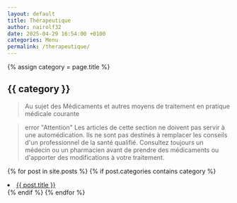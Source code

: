 ```yaml
---
layout: default
title: Thérapeutique
author: nairolf32
date: 2025-04-29 16:54:00 +0100
categories: Menu
permalink: /therapeutique/
---
```


{% assign category = page.title %}

<h2>{{ category }}</h2>

> Au sujet des Médicaments et autres moyens de traitement en pratique médicale courante

> error "Attention"
> Les articles de cette section ne doivent pas servir à une automédication. Ils ne sont pas destinés à remplacer les conseils d'un professionnel de la santé qualifié. Consultez toujours un médecin ou un pharmacien avant de prendre des médicaments ou d'apporter des modifications à votre traitement.

{% for post in site.posts %}
{% if post.categories contains category %}
<li> <a href="{{ site.baseurl }}{{ post.url }}">{{ post.title }}</a> </li>
{% endif %}
{% endfor %}

